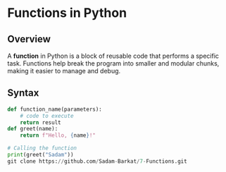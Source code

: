 # Functions in Python

## Overview

A **function** in Python is a block of reusable code that performs a specific task. Functions help break the program into smaller and modular chunks, making it easier to manage and debug.

## Syntax

```python
def function_name(parameters):
    # code to execute
    return result
def greet(name):
    return f"Hello, {name}!"

# Calling the function
print(greet("Sadam"))
git clone https://github.com/Sadam-Barkat/7-Functions.git
